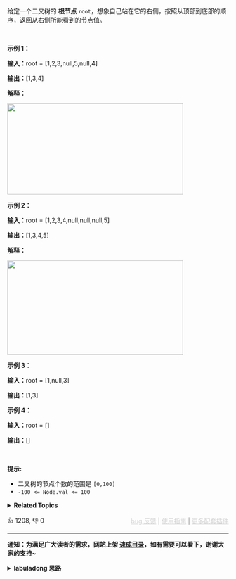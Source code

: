 <p>给定一个二叉树的 <strong>根节点</strong> <code>root</code>，想象自己站在它的右侧，按照从顶部到底部的顺序，返回从右侧所能看到的节点值。</p>

<p>&nbsp;</p>

<p><strong class="example">示例 1：</strong></p>

<div class="example-block"> 
 <p><span class="example-io"><b>输入：</b>root = [1,2,3,null,5,null,4]</span></p> 
</div>

<p><strong>输出：</strong><span class="example-io">[1,3,4]</span></p>

<p><strong>解释：</strong></p>

<p><img alt="" src="https://assets.leetcode.com/uploads/2024/11/24/tmpd5jn43fs-1.png" style="width: 400px; height: 207px;" /></p>

<p><strong class="example">示例 2：</strong></p>

<div class="example-block"> 
 <p><span class="example-io"><b>输入：</b>root = [1,2,3,4,null,null,null,5]</span></p> 
</div>

<p><span class="example-io"><b>输出：</b>[1,3,4,5]</span></p>

<p><strong>解释：</strong></p>

<p><img alt="" src="https://assets.leetcode.com/uploads/2024/11/24/tmpkpe40xeh-1.png" style="width: 400px; height: 214px;" /></p>

<p><strong class="example">示例 3：</strong></p>

<div class="example-block"> 
 <p><strong>输入：</strong><span class="example-io">root = [1,null,3]</span></p> 
</div>

<p><strong>输出：</strong><span class="example-io">[1,3]</span></p>

<p><strong class="example">示例 4：</strong></p>

<div class="example-block"> 
 <p><span class="example-io"><b>输入：</b>root = []</span></p> 
</div>

<p><strong>输出：</strong><span class="example-io">[]</span></p>

<p>&nbsp;</p>

<p><strong>提示:</strong></p>

<ul> 
 <li>二叉树的节点个数的范围是 <code>[0,100]</code></li> 
 <li>
  <meta charset="UTF-8" /><code>-100&nbsp;&lt;= Node.val &lt;= 100</code>&nbsp;</li> 
</ul>

<details><summary><strong>Related Topics</strong></summary>树 | 深度优先搜索 | 广度优先搜索 | 二叉树</details><br>

<div>👍 1208, 👎 0<span style='float: right;'><span style='color: gray;'><a href='https://github.com/labuladong/fucking-algorithm/issues' target='_blank' style='color: lightgray;text-decoration: underline;'>bug 反馈</a> | <a href='https://labuladong.online/algo/fname.html?fname=jb插件简介' target='_blank' style='color: lightgray;text-decoration: underline;'>使用指南</a> | <a href='https://labuladong.online/algo/' target='_blank' style='color: lightgray;text-decoration: underline;'>更多配套插件</a></span></span></div>

<div id="labuladong"><hr>

**通知：为满足广大读者的需求，网站上架 [速成目录](https://labuladong.online/algo/intro/quick-learning-plan/)，如有需要可以看下，谢谢大家的支持~**

<details><summary><strong>labuladong 思路</strong></summary>


<div id="labuladong_solution_zh">

## 基本思路

这题有两个思路：

1、用 BFS 层序遍历算法，每一层的最后一个节点就是二叉树的右侧视图。我们可以把 BFS 反过来，从右往左遍历每一行，进一步提升效率。

2、用 DFS 递归遍历算法，同样需要反过来，先递归 `root.right` 再递归 `root.left`，同时用 `res` 记录每一层的最右侧节点作为右侧视图。

**详细题解**：
  - [【练习】用「遍历」思维解题 I](https://labuladong.online/algo/problem-set/binary-tree-traverse-i/)

</div>





<div id="solution">

## 解法代码



<div class="tab-panel"><div class="tab-nav">
<button data-tab-item="cpp" class="tab-nav-button btn " data-tab-group="default" onclick="switchTab(this)">cpp🤖</button>

<button data-tab-item="python" class="tab-nav-button btn " data-tab-group="default" onclick="switchTab(this)">python🤖</button>

<button data-tab-item="java" class="tab-nav-button btn active" data-tab-group="default" onclick="switchTab(this)">java🟢</button>

<button data-tab-item="go" class="tab-nav-button btn " data-tab-group="default" onclick="switchTab(this)">go🤖</button>

<button data-tab-item="javascript" class="tab-nav-button btn " data-tab-group="default" onclick="switchTab(this)">javascript🤖</button>
</div><div class="tab-content">
<div data-tab-item="cpp" class="tab-item " data-tab-group="default"><div class="highlight">

```cpp
// 注意：cpp 代码由 chatGPT🤖 根据我的 java 代码翻译。
// 本代码的正确性已通过力扣验证，如有疑问，可以对照 java 代码查看。

#include <vector>
#include <queue>
using namespace std;

class Solution {

public:
    // BFS 层序遍历解法
    vector<int> rightSideView(TreeNode* root) {
        vector<int> res;
        if (root == nullptr) {
            return res;
        }
        // BFS 层序遍历，计算右侧视图
        queue<TreeNode*> q;
        q.push(root);
        // while 循环控制从上向下一层层遍历
        while (!q.empty()) {
            int sz = q.size();
            // 每一层头部就是最右侧的元素
            TreeNode* last = q.front();
            for (int i = 0; i < sz; i++) {
                TreeNode* cur = q.front();
                q.pop();
                // 控制每一层从右向左遍历
                if (cur->right != nullptr) {
                    q.push(cur->right);
                }
                if (cur->left != nullptr) {
                    q.push(cur->left);
                }
            }
            // 每一层的最后一个节点就是二叉树的右侧视图
            res.push_back(last->val);
        }
        return res;
    }

    // DFS 递归遍历解法
    vector<int> rightSideView_DFS(TreeNode* root) {
        res.clear();
        depth = 0;
        traverse(root);
        return res;
    }

private:
    vector<int> res;
    // 记录递归的层数
    int depth = 0;

    // 二叉树遍历函数
    void traverse(TreeNode* root) {
        if (root == nullptr) {
            return;
        }
        // 前序遍历位置
        depth++;
        if (res.size() < depth) {
            // 这一层还没有记录值
            // 说明 root 就是右侧视图的第一个节点
            res.push_back(root->val);
        }
        // 注意，这里反过来，先遍历右子树再遍历左子树
        // 这样首先遍历的一定是右侧节点
        traverse(root->right);
        traverse(root->left);
        // 后序遍历位置
        depth--;
    }
};
```

</div></div>

<div data-tab-item="python" class="tab-item " data-tab-group="default"><div class="highlight">

```python
# 注意：python 代码由 chatGPT🤖 根据我的 java 代码翻译。
# 本代码的正确性已通过力扣验证，如有疑问，可以对照 java 代码查看。

from collections import deque

class Solution:
    # BFS 层序遍历解法
    def rightSideView(self, root) -> list:
        res = []
        if root is None:
            return res
        # BFS 层序遍历，计算右侧视图
        q = deque([root])
        # while 循环控制从上向下一层层遍历
        while q:
            sz = len(q)
            # 每一层头部就是最右侧的元素
            last = q[0]
            for i in range(sz):
                cur = q.popleft()
                # 控制每一层从右向左遍历
                if cur.right:
                    q.append(cur.right)
                if cur.left:
                    q.append(cur.left)
            # 每一层的最后一个节点就是二叉树的右侧视图
            res.append(last.val)
        return res

    # DFS 递归遍历解法
    def rightSideView_DFS(self, root) -> list:
        self.res = []
        # 记录递归的层数
        self.depth = 0
        self.traverse(root)
        return self.res

    # 二叉树遍历函数
    def traverse(self, root):
        if root is None:
            return
        # 前序遍历位置
        self.depth += 1
        if len(self.res) < self.depth:
            # 这一层还没有记录值
            # 说明 root 就是右侧视图的第一个节点
            self.res.append(root.val)
        # 注意，这里反过来，先遍历右子树再遍历左子树
        # 这样首先遍历的一定是右侧节点
        self.traverse(root.right)
        self.traverse(root.left)
        # 后序遍历位置
        self.depth -= 1
```

</div></div>

<div data-tab-item="java" class="tab-item active" data-tab-group="default"><div class="highlight">

```java
class Solution {

    // BFS 层序遍历解法
    public List<Integer> rightSideView(TreeNode root) {
        List<Integer> res = new LinkedList<>();
        if (root == null) {
            return res;
        }
        // BFS 层序遍历，计算右侧视图
        Queue<TreeNode> q = new LinkedList<>();
        q.offer(root);
        // while 循环控制从上向下一层层遍历
        while (!q.isEmpty()) {
            int sz = q.size();
            // 每一层头部就是最右侧的元素
            TreeNode last = q.peek();
            for (int i = 0; i < sz; i++) {
                TreeNode cur = q.poll();
                // 控制每一层从右向左遍历
                if (cur.right != null) {
                    q.offer(cur.right);
                }
                if (cur.left != null) {
                    q.offer(cur.left);
                }
            }
            // 每一层的最后一个节点就是二叉树的右侧视图
            res.add(last.val);
        }
        return res;
    }

    // DFS 递归遍历解法
    List<Integer> res = new ArrayList<>();
    // 记录递归的层数
    int depth = 0;

    public List<Integer> rightSideView_DFS(TreeNode root) {
        traverse(root);
        return res;
    }

    // 二叉树遍历函数
    void traverse(TreeNode root) {
        if (root == null) {
            return;
        }
        // 前序遍历位置
        depth++;
        if (res.size() < depth) {
            // 这一层还没有记录值
            // 说明 root 就是右侧视图的第一个节点
            res.add(root.val);
        }
        // 注意，这里反过来，先遍历右子树再遍历左子树
        // 这样首先遍历的一定是右侧节点
        traverse(root.right);
        traverse(root.left);
        // 后序遍历位置
        depth--;
    }
}
```

</div></div>

<div data-tab-item="go" class="tab-item " data-tab-group="default"><div class="highlight">

```go
// 注意：go 代码由 chatGPT🤖 根据我的 java 代码翻译。
// 本代码的正确性已通过力扣验证，如有疑问，可以对照 java 代码查看。

// BFS 层序遍历解法
func rightSideView(root *TreeNode) []int {
    if root == nil {
        return []int{}
    }
    // BFS 层序遍历，计算右侧视图
    var res []int
    q := []*TreeNode{root}
    // while 循环控制从上向下一层层遍历
    for len(q) > 0 {
        sz := len(q)
        // 每一层头部就是最右侧的元素
        last := q[0].Val
        for i := 0; i < sz; i++ {
            cur := q[0]
            q = q[1:]
            // 控制每一层从右向左遍历
            if cur.Right != nil {
                q = append(q, cur.Right)
            }
            if cur.Left != nil {
                q = append(q, cur.Left)
            }
        }
        // 每一层的最后一个节点就是二叉树的右侧视图
        res = append(res, last)
    }
    return res
}

// DFS 递归遍历解法
func rightSideViewDFS(root *TreeNode) []int {
    res := []int{}
    // 记录递归的层数
    traverse(root, 0, &res)
    return res
}

// 二叉树遍历函数
func traverse(root *TreeNode, depth int, res *[]int) {
    if root == nil {
        return
    }
    // 前序遍历位置
    if len(*res) == depth {
        // 这一层还没有记录值
        // 说明 root 就是右侧视图的第一个节点
        *res = append(*res, root.Val)
    }
    // 注意，这里反过来，先遍历右子树再遍历左子树
    // 这样首先遍历的一定是右侧节点
    traverse(root.Right, depth+1, res)
    traverse(root.Left, depth+1, res)
    // 后序遍历位置
}
```

</div></div>

<div data-tab-item="javascript" class="tab-item " data-tab-group="default"><div class="highlight">

```javascript
// 注意：javascript 代码由 chatGPT🤖 根据我的 java 代码翻译。
// 本代码的正确性已通过力扣验证，如有疑问，可以对照 java 代码查看。

// BFS 层序遍历解法
var rightSideView = function(root) {
    let res = [];
    if (root === null) {
        return res;
    }
    // BFS 层序遍历，计算右侧视图
    let q = [];
    q.push(root);
    // while 循环控制从上向下一层层遍历
    while (q.length > 0) {
        let sz = q.length;
        // 每一层头部就是最右侧的元素
        let last = q[0];
        for (let i = 0; i < sz; i++) {
            let cur = q.shift();
            // 控制每一层从右向左遍历
            if (cur.right !== null) {
                q.push(cur.right);
            }
            if (cur.left !== null) {
                q.push(cur.left);
            }
        }
        // 每一层的最后一个节点就是二叉树的右侧视图
        res.push(last.val);
    }
    return res;
};

// DFS 递归遍历解法
var rightSideView_DFS = function(root) {
    let res = [];
    // 记录递归的层数
    let depth = 0;

    // 二叉树遍历函数
    var traverse = function(root) {
        if (root === null) {
            return;
        }
        // 前序遍历位置
        depth++;
        if (res.length < depth) {
            // 这一层还没有记录值
            // 说明 root 就是右侧视图的第一个节点
            res.push(root.val);
        }
        // 注意，这里反过来，先遍历右子树再遍历左子树
        // 这样首先遍历的一定是右侧节点
        traverse(root.right);
        traverse(root.left);
        // 后序遍历位置
        depth--;
    };

    traverse(root);
    return res;
};
```

</div></div>
</div></div>

<hr /><details open hint-container details><summary style="font-size: medium"><strong>🥳🥳 算法可视化 🥳🥳</strong></summary><div id="data_binary-tree-right-side-view"  category="leetcode" ></div><div class="resizable aspect-ratio-container" style="height: 100%;">
<div id="iframe_binary-tree-right-side-view"></div></div>
</details><hr /><br />

</div>
</details>
</div>

